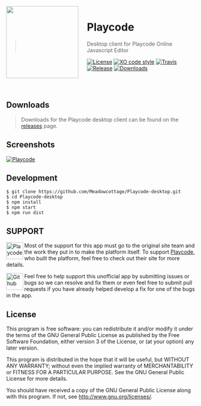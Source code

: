 <img src="https://github.com/Meadowcottage/Playcode-desktop/blob/master/build/icon.png?raw=true" align="left" width="192px" height="192px"/>
<img align="left" width="0" height="192px" hspace="10"/>

# Playcode
> Desktop client for Playcode Online Javascript Editor

[![License](https://img.shields.io/badge/License-GPL-red.svg?style=flat-square)](https://github.com/Meadowcottage/Playcode-desktop/blob/master/LICENSE.md) [![XO code style](https://img.shields.io/badge/code_style-XO-5ed9c7.svg?style=flat-square)](https://github.com/sindresorhus/xo) [![Travis](https://img.shields.io/travis/Meadowcottage/Playcode-desktop/master.svg?style=flat-square)](https://travis-ci.org/Meadowcottage/Playcode-desktop) [![Release](https://img.shields.io/github/release/Meadowcottage/Playcode-desktop.svg?style=flat-square)](https://github.com/Meadowcottage/Playcode-desktop/releases) [![Downloads](https://img.shields.io/github/downloads/Meadowcottage/Playcode-desktop/total.svg?style=flat-square)](https://github.com/Meadowcottage/Playcode-desktop/releases)

</br>
</br>

## Downloads

> Downloads for the Playcode desktop client can be found on the [releases](https://github.com/Meadowcottage/playcode-desktop/releases/latest) page.

## Screenshots

[<img alt='Playcode' src="https://github.com/Meadowcottage/Playcode-desktop/blob/master/build/Screenshot.png?raw=true">](https://github.com/Meadowcottage/Playcode-desktop/releases)

## Development

```
$ git clone https://github.com/Meadowcottage/Playcode-desktop.git
$ cd Playcode-desktop
$ npm install
$ npm start
$ npm run dist
```

## SUPPORT

[<img width='45' height="45" align='left' alt='Playcode' src="https://github.com/Meadowcottage/Playcode-desktop/blob/master/build/icon.png?raw=true">](https://playcode.io) Most of the support for this app must go to the original site team and the work they put in to make the platform itself. To support [Playcode](https://playcode.io), who built the platform, feel free to check out their site for more details.

[<img width='45' height="45" align='left' alt='Github' src="https://upload.wikimedia.org/wikipedia/commons/9/91/Octicons-mark-github.svg">](https://github.com/Meadowcottage/Playcode-desktop) Feel free to help support this unofficial app by submitting issues or bugs so we can resolve and fix them or even feel free to submit pull requests if you have already helped develop a fix for one of the bugs in the app.

## License

This program is free software: you can redistribute it and/or modify
it under the terms of the GNU General Public License as published by
the Free Software Foundation, either version 3 of the License, or
(at your option) any later version.

This program is distributed in the hope that it will be useful,
but WITHOUT ANY WARRANTY; without even the implied warranty of
MERCHANTABILITY or FITNESS FOR A PARTICULAR PURPOSE.  See the
GNU General Public License for more details.

You should have received a copy of the GNU General Public License
along with this program.  If not, see <http://www.gnu.org/licenses/>.

